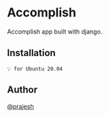 # Accomplish

Accomplish app built with django.

## Installation

`💡 for Ubuntu 20.04`

## Author

[@prajesh](https://bit.ly/ElEvEnCo)
